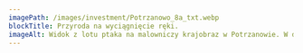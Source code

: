 ```yaml
---
imagePath: /images/investment/Potrzanowo_8a_txt.webp
blockTitle: Przyroda na wyciągnięcie ręki.
imageAlt: Widok z lotu ptaka na malowniczy krajobraz w Potrzanowie. W dolnej części zdjęcia widoczne jest jezioro otoczone drzewami, a wokół niego rozciągają się domy i zabudowania wśród pól i lasów. Pola uprawne tworzą zielono-brązowy wzór na krajobrazie, a w oddali widać lasy, łąki i inne miejscowości. Jest to spokojna, wiejska okolica, idealna do życia blisko natury.
---
```

